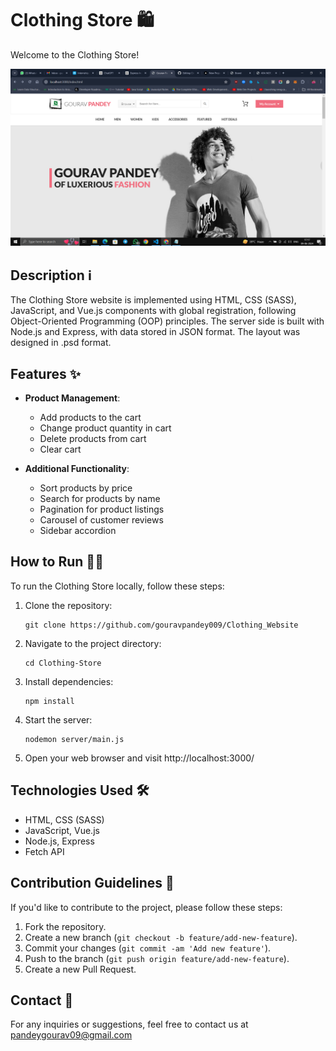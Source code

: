 # Clothing Store 🛍️

Welcome to the Clothing Store!

![Screenshot of Clothing Store](./assets/B1.PNG)

## Description ℹ️

The Clothing Store website is implemented using HTML, CSS (SASS), JavaScript, and Vue.js components with global registration, following Object-Oriented Programming (OOP) principles. The server side is built with Node.js and Express, with data stored in JSON format. The layout was designed in .psd format.

## Features ✨

- **Product Management**:

  - Add products to the cart
  - Change product quantity in cart
  - Delete products from cart
  - Clear cart

- **Additional Functionality**:
  - Sort products by price
  - Search for products by name
  - Pagination for product listings
  - Carousel of customer reviews
  - Sidebar accordion

## How to Run 🏃‍♂️

To run the Clothing Store locally, follow these steps:

1. Clone the repository:

   ```
   git clone https://github.com/gouravpandey009/Clothing_Website
   ```

2. Navigate to the project directory:

   ```
   cd Clothing-Store
   ```

3. Install dependencies:

   ```
   npm install
   ```

4. Start the server:

   ```
   nodemon server/main.js
   ```

5. Open your web browser and visit http://localhost:3000/

## Technologies Used 🛠️

- HTML, CSS (SASS)
- JavaScript, Vue.js
- Node.js, Express
- Fetch API

## Contribution Guidelines 🤝

If you'd like to contribute to the project, please follow these steps:

1. Fork the repository.
2. Create a new branch (`git checkout -b feature/add-new-feature`).
3. Commit your changes (`git commit -am 'Add new feature'`).
4. Push to the branch (`git push origin feature/add-new-feature`).
5. Create a new Pull Request.

## Contact 📧

For any inquiries or suggestions, feel free to contact us at [pandeygourav09@gmail.com](mailto:pandeygourav09@gmail.com)
